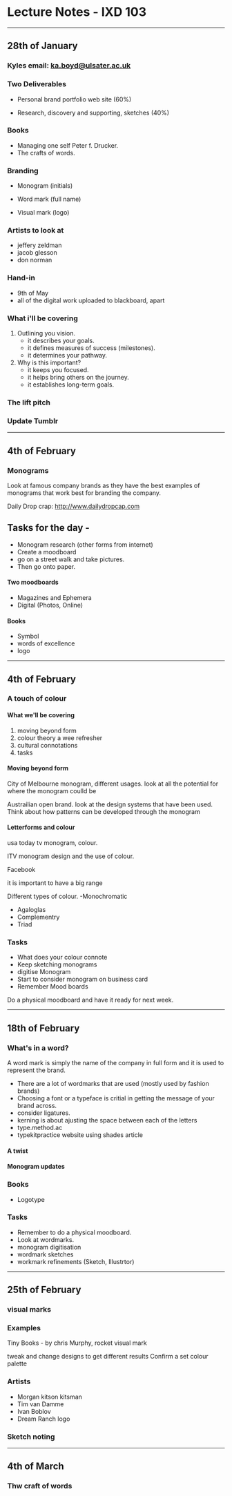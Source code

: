 # Lecture Notes - IXD 103

___

## 28th of January

### Kyles email: ka.boyd@ulsater.ac.uk

### Two Deliverables 
- Personal brand portfolio web site (60%) 

- Research, discovery and supporting, sketches (40%)

### Books

- Managing one self  Peter f. Drucker.
- The crafts of words. 

### Branding 

- Monogram (initials)

- Word mark (full name)

- Visual mark (logo)  

### Artists to look at

- jeffery zeldman 
- jacob glesson
- don norman

### Hand-in 

- 9th of May 
- all of the digital work uploaded to blackboard, apart


### What i'll be covering 

1. Outlining you vision.
    - it describes your goals. 
    - it defines measures of success (milestones).
    - it determines your pathway. 
2. Why is this important?
    - it keeps you focused.
    - it helps bring others on the journey.
    - it establishes long-term goals.
    
### The lift pitch

### Update Tumblr 

___

## 4th of February

### Monograms 

Look at famous company brands as they have the best examples of monograms that work best for branding the company.

Daily Drop crap: http://www.dailydropcap.com

## Tasks for the day -
- Monogram research (other forms from internet)
- Create a moodboard
- go on a street walk and take pictures.
- Then go onto paper. 

#### Two moodboards 
- Magazines and Ephemera
- Digital (Photos, Online)

#### Books
- Symbol
- words of excellence 
- logo

---

## 4th of February

### A touch of colour

#### What we'll be covering
1. moving beyond form 
2. colour theory a wee refresher
3. cultural connotations 
4. tasks

#### Moving beyond form

City of Melbourne monogram, different usages.
look at all the potential for where the monogram coulld be

Austrailian open brand. look at the design systems that have been used. Think about how patterns can be developed through the monogram

#### Letterforms and colour

usa today tv monogram, colour.

ITV monogram design and the use of colour.

Facebook

it is important to have a big range


Different types of colour.
-Monochromatic
- Agaloglas 
- Complementry 
- Triad

### Tasks 

- What does your colour connote
- Keep sketching monograms 
- digitise Monogram 
- Start to consider monogram on business card 
- Remember Mood boards

Do a physical moodboard and have it ready for next week.

---

## 18th of February

### What's in a word? 

A word mark is simply the name of the company in full form and it is used to represent the brand.

- There are a lot of wordmarks that are used (mostly used by fashion brands)
- Choosing a font or a typeface is critial in getting the message of your brand across.
- consider ligatures. 
- kerning is about ajusting the space between each of the letters
- type.method.ac 
- typekitpractice website using shades article


#### A twist 



#### Monogram updates

### Books 
- Logotype

### Tasks

- Remember to do a physical moodboard. 
- Look at wordmarks.
- monogram digitisation
- wordmark sketches 
- workmark refinements (Sketch, Illustrtor)

---

## 25th of February

### visual marks

### Examples

Tiny Books - by chris Murphy, rocket visual mark

tweak and change designs to get different results
Confirm a set colour palette

### Artists

- Morgan kitson kitsman 
- Tim van Damme
- Ivan Boblov
- Dream Ranch logo 

### Sketch noting

---

## 4th of March

### Thw craft of words



